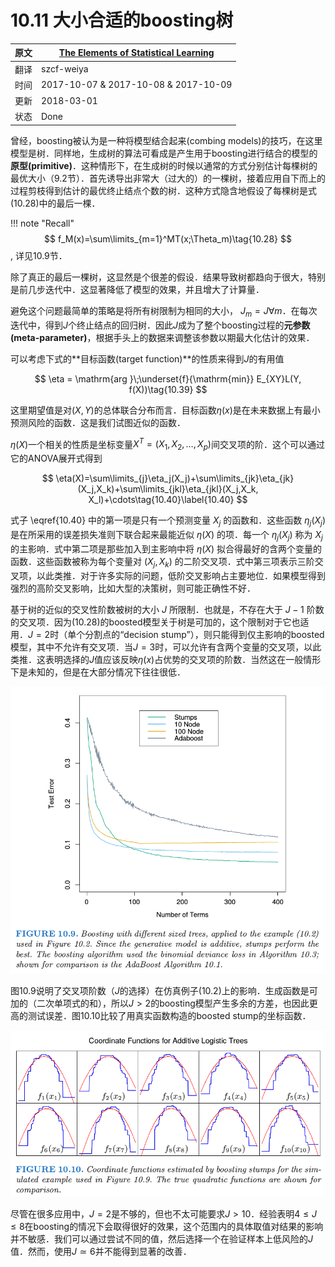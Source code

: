 # 10.11 大小合适的boosting树

| 原文   | [The Elements of Statistical Learning](https://web.stanford.edu/~hastie/ElemStatLearn/printings/ESLII_print12.pdf) |
| ---- | ---------------------------------------- |
| 翻译   | szcf-weiya                               |
| 时间   | 2017-10-07 & 2017-10-08  &   2017-10-09                           |
| 更新   | 2018-03-01                               |
| 状态 | Done|

曾经，boosting被认为是一种将模型结合起来(combing models)的技巧，在这里模型是树．同样地，生成树的算法可看成是产生用于boosting进行结合的模型的**原型(primitive)**．这种情形下，在生成树的时候以通常的方式分别估计每棵树的最优大小（9.2节）．首先诱导出非常大（过大的）的一棵树，接着应用自下而上的过程剪枝得到估计的最优终止结点个数的树．这种方式隐含地假设了每棵树是式(10.28)中的最后一棵．

!!! note "Recall"
    $$
    f_M(x)=\sum\limits_{m=1}^MT(x;\Theta_m)\tag{10.28}
    $$, 详见10.9节．

除了真正的最后一棵树，这显然是个很差的假设．结果导致树都趋向于很大，特别是前几步迭代中．这显著降低了模型的效果，并且增大了计算量．

避免这个问题最简单的策略是将所有树限制为相同的大小， $J_m=J\forall m$．在每次迭代中，得到$J$个终止结点的回归树．因此$J$成为了整个boosting过程的**元参数(meta-parameter)**，根据手头上的数据来调整该参数以期最大化估计的效果．

可以考虑下式的**目标函数(target function)**的性质来得到$J$的有用值

$$
\eta = \mathrm{arg }\;\underset{f}{\mathrm{min}} E_{XY}L(Y, f(X))\tag{10.39}
$$

这里期望值是对$(X,Y)$的总体联合分布而言．目标函数$\eta(x)$是在未来数据上有最小预测风险的函数．这是我们试图近似的函数．

$\eta(X)$一个相关的性质是坐标变量$X^T=(X_1,X_2,\ldots, X_p)$间交叉项的阶．这个可以通过它的ANOVA展开式得到

$$
\eta(X)=\sum\limits_{j}\eta_j(X_j)+\sum\limits_{jk}\eta_{jk}(X_j,X_k)+\sum\limits_{jkl}\eta_{jkl}(X_j,X_k, X_l)+\cdots\tag{10.40}\label{10.40}
$$

式子 \eqref{10.40} 中的第一项是只有一个预测变量 $X_j$ 的函数和．这些函数 $\eta_j(X_j)$ 是在所采用的误差损失准则下联合起来最能近似 $\eta(X)$ 的项．每一个 $\eta_j(X_j)$ 称为 $X_j$ 的主影响．式中第二项是那些加入到主影响中将 $\eta(X)$ 拟合得最好的含两个变量的函数．这些函数被称为每个变量对 $(X_j,X_k)$ 的二阶交叉项．式中第三项表示三阶交叉项，以此类推．对于许多实际的问题，低阶交叉影响占主要地位．如果模型得到强烈的高阶交叉影响，比如大型的决策树，则可能正确性不好．

基于树的近似的交叉性阶数被树的大小 $J$ 所限制．也就是，不存在大于 $J-1$ 阶数的交叉项．因为(10.28)的boosted模型关于树是可加的，这个限制对于它也适用．$J=2$时（单个分割点的“decision stump”），则只能得到仅主影响的boosted模型，其中不允许有交叉项．当$J=3$时，可以允许有含两个变量的交叉项，以此类推．这表明选择的$J$值应该反映$\eta(x)$占优势的交叉项的阶数．当然这在一般情形下是未知的，但是在大部分情况下往往很低．

![](../img/10/fig10.9.png)

图10.9说明了交叉项阶数（$J$的选择）在仿真例子(10.2)上的影响．生成函数是可加的（二次单项式的和），所以$J>2$的boosting模型产生多余的方差，也因此更高的测试误差．图10.10比较了用真实函数构造的boosted stump的坐标函数．

![](../img/10/fig10.10.png)

尽管在很多应用中，$J=2$是不够的，但也不太可能要求$J>10$．经验表明$4\le J\le 8$在boosting的情况下会取得很好的效果，这个范围内的具体取值对结果的影响并不敏感．我们可以通过尝试不同的值，然后选择一个在验证样本上低风险的$J$值．然而，使用$J\simeq 6$并不能得到显著的改善．
